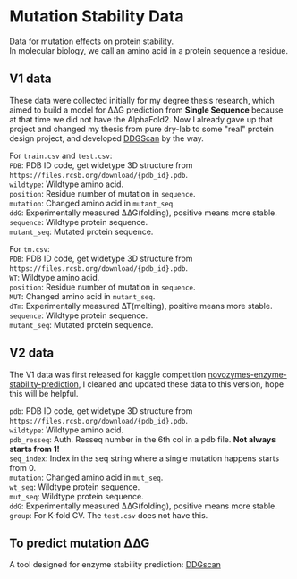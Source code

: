 # Mutation Stability Data

Data for mutation effects on protein stability.  
In molecular biology, we call an amino acid in a protein sequence a residue.

## V1 data

These data were collected initially for my degree thesis research, which aimed to build a model for ∆∆G prediction from **Single Sequence** because at that time we did not have the AlphaFold2. Now I already gave up that project and changed my thesis from pure dry-lab to some "real" protein design project, and developed [DDGScan](https://github.com/JinyuanSun/DDGScan) by the way.

For `train.csv` and `test.csv`:  
`PDB`: PDB ID code, get widetype 3D structure from `https://files.rcsb.org/download/{pdb_id}.pdb`.  
`wildtype`: Wildtype amino acid.  
`position`: Residue number of mutation in `sequence`.  
`mutation`: Changed amino acid in `mutant_seq`.  
`ddG`: Experimentally measured ∆∆G(folding), positive means more stable.  
`sequence`: Wildtype protein sequence.  
`mutant_seq`: Mutated protein sequence.  

For `tm.csv`:  
`PDB`: PDB ID code, get widetype 3D structure from `https://files.rcsb.org/download/{pdb_id}.pdb`.  
`WT`: Wildtype amino acid.  
`position`: Residue number of mutation in `sequence`.  
`MUT`: Changed amino acid in `mutant_seq`.  
`dTm`: Experimentally measured ∆T(melting), positive means more stable.  
`sequence`: Wildtype protein sequence.  
`mutant_seq`: Mutated protein sequence.  

## V2 data

The V1 data was first released for kaggle competition [novozymes-enzyme-stability-prediction](https://www.kaggle.com/competitions/novozymes-enzyme-stability-prediction/overview), I cleaned and updated these data to this version, hope this will be helpful.

`pdb`: PDB ID code, get widetype 3D structure from `https://files.rcsb.org/download/{pdb_id}.pdb`.  
`wildtype`: Wildtype amino acid.  
`pdb_resseq`: Auth. Resseq number in the 6th col in a pdb file. **Not always starts from 1!**  
`seq_index`: Index in the seq string where a single mutation happens starts from 0.  
`mutation`: Changed amino acid in `mut_seq`.  
`wt_seq`:  Wildtype protein sequence.  
`mut_seq`:   Wildtype protein sequence.  
`ddG`: Experimentally measured ∆∆G(folding), positive means more stable.  
`group`: For K-fold CV. The `test.csv` does not have this.

## To predict mutation ∆∆G

A tool designed for enzyme stability prediction: [DDGscan](https://github.com/JinyuanSun/DDGScan)